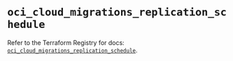 # `oci_cloud_migrations_replication_schedule`

Refer to the Terraform Registry for docs: [`oci_cloud_migrations_replication_schedule`](https://registry.terraform.io/providers/oracle/oci/7.19.0/docs/resources/cloud_migrations_replication_schedule).
